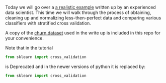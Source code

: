 Today we will go over a [a realistic example](https://bugra.github.io/work/notes/2014-11-22/an-introduction-to-supervised-learning-scikit-learn/) written up by an experienced data scientist. This time we will walk through the process of obtaining, cleaning up and normalizing less-then-perfect data and comparing various classifiers with stratified cross validation.

A copy of the [churn dataset](churn.csv) used in the write up is included in this repo for your convenience.

Note that in the tutorial 
```python
from sklearn import cross_validation
```
is Deprecated and in the newer versions of python it is replaced by:
```python
from sklearn import cross_validation
```
